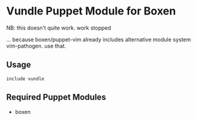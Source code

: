 # Vundle Puppet Module for Boxen

NB: this doesn't quite work. work stopped 

... because boxen/puppet-vim already includes alternative module system vim-pathogen.
use that.

## Usage

```puppet
include vundle
```

## Required Puppet Modules

* boxen
